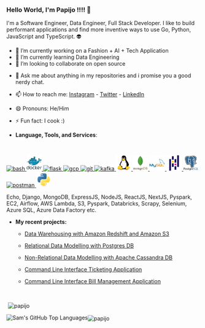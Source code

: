 ### Hello World, I'm Papijo !!!! 👋

I'm a Software Engineer, Data Engineer, Full Stack Developer. I like to build performant applications and find more inventive ways to use Go, Python, JavaScript and TypeScript. 👽

- 🔭 I’m currently working on a Fashion + AI + Tech Application
- 🌱 I’m currently learning Data Engineering
- 👯 I’m looking to collaborate on open source
<!-- - 🤔 I’m looking for help with ... -->
- 💬 Ask me about anything in my repositories and i promise you a good nerdy chat.
- 📫 How to reach me: [Instagram](https://www.instagram.com/papijo10/) - [Twitter](https://twitter.com/SkipperPJ) - [LinkedIn](https://www.linkedin.com/in/jonathan-ebhota/)
- 😄 Pronouns: He/Him
- ⚡ Fun fact: I cook :)

- <b>Language, Tools, and Services</b>:
<br/>
<p align="left"> 
<a href="https://www.gnu.org/software/bash/" target="_blank" rel="noreferrer"> <img src="https://www.vectorlogo.zone/logos/gnu_bash/gnu_bash-icon.svg" alt="bash" width="40" height="40"/> </a>
<a href="https://www.docker.com/" target="_blank" rel="noreferrer"> <img src="https://raw.githubusercontent.com/devicons/devicon/master/icons/docker/docker-original-wordmark.svg" alt="docker" width="40" </a>
<a href="https://flask.palletsprojects.com/" target="_blank" rel="noreferrer"> <img src="https://www.vectorlogo.zone/logos/pocoo_flask/pocoo_flask-icon.svg" alt="flask" width="40" height="40"/> </a> 
<a href="https://cloud.google.com" target="_blank" rel="noreferrer"> <img src="https://www.vectorlogo.zone/logos/google_cloud/google_cloud-icon.svg" alt="gcp" width="40" height="40"/> </a> <a href="https://git-scm.com/" target="_blank" rel="noreferrer"> <img src="https://www.vectorlogo.zone/logos/git-scm/git-scm-icon.svg" alt="git" width="40" height="40"/> </a>
<a href="https://kafka.apache.org/" target="_blank" rel="noreferrer"> <img src="https://www.vectorlogo.zone/logos/apache_kafka/apache_kafka-icon.svg" alt="kafka" width="40" height="40"/> </a>
<a href="https://www.linux.org/" target="_blank" rel="noreferrer"> <img src="https://raw.githubusercontent.com/devicons/devicon/master/icons/linux/linux-original.svg" alt="linux" width="40" height="40"/> </a>
<a href="https://www.mongodb.com/" target="_blank" rel="noreferrer"> <img src="https://raw.githubusercontent.com/devicons/devicon/master/icons/mongodb/mongodb-original-wordmark.svg" alt="mongodb" width="40" height="40"/> </a> <a href="https://www.mysql.com/" target="_blank" rel="noreferrer"> <img src="https://raw.githubusercontent.com/devicons/devicon/master/icons/mysql/mysql-original-wordmark.svg" alt="mysql" width="40" height="40"/> </a>
<a href="https://pandas.pydata.org/" target="_blank" rel="noreferrer"> <img src="https://raw.githubusercontent.com/devicons/devicon/2ae2a900d2f041da66e950e4d48052658d850630/icons/pandas/pandas-original.svg" alt="pandas" width="40" height="40"/> </a> <a href="https://www.postgresql.org" target="_blank" rel="noreferrer"> <img src="https://raw.githubusercontent.com/devicons/devicon/master/icons/postgresql/postgresql-original-wordmark.svg" alt="postgresql" width="40" height="40"/> </a> <a href="https://postman.com" target="_blank" rel="noreferrer"> <img src="https://www.vectorlogo.zone/logos/getpostman/getpostman-icon.svg" alt="postman" width="40" height="40"/> </a> <a href="https://www.python.org" target="_blank" rel="noreferrer"> <img src="https://raw.githubusercontent.com/devicons/devicon/master/icons/python/python-original.svg" alt="python" width="40" height="40"/> </a> 
<p>Echo, Django, MongoDB, ExpressJS, NodeJS, ReactJS, NextJS, Pyspark, EC2, Airflow, AWS Lambda, S3, Pyspark, Databricks, Scrapy, Selenium, Azure SQL, Azure Data Factory etc.</p>
</p>

- <b>My recent projects: </b>

  - <a href="https://github.com/papijo/data_warehouse_redshift">Data Warehousing with Amazon Redshift and Amazon S3</a>

  - <a href="https://github.com/papijo/data_modelling_postgres">Relational Data Modelling with Postgres DB</a>
  - <a href="https://github.com/papijo/data_modelling_cassandra">Non-Relational Data Modelling with Apache Cassandra DB</a>
  - <a href="https://github.com/papijo/go_cli_ticketing_application">Command Line Interface Ticketing Application</a>
  - <a href="https://github.com/papijo/go-cli-bill-application">Command Line Interface Bill Management Application</a>

<br/>

<p>&nbsp;<img align="center" src="https://github-readme-stats-liard-omega-81.vercel.app/api?username=papijo&show=reviews,discussions_started,discussions_answered,prs_merged,prs_merged_percentage&show_icons=true&locale=en&theme=tokyonight" alt="papijo" /></p>

<p><img align="left" alt="Sam's GitHub Top Languages" src="https://github-readme-stats-liard-omega-81.vercel.app/api/top-langs/?username=papijo&layout=compact&theme=tokyonight" /></p>

<p><img align="center" src="https://github-readme-streak-stats.herokuapp.com/?user=papijo&layout=compact&theme=tokyonight" alt="papijo" /></p>
